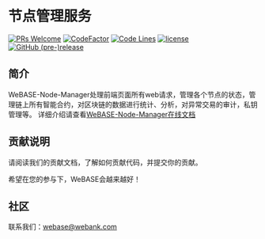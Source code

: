 # 节点管理服务
[![PRs Welcome](https://img.shields.io/badge/PRs-welcome-brightgreen.svg?style=flat-square)](https://webasedoc.readthedocs.io/zh_CN/lab/docs/WeBASE/CONTRIBUTING.html)
[![CodeFactor](https://www.codefactor.io/repository/github/webankblockchain/webase-node-manager/badge)](https://www.codefactor.io/repository/github/webankblockchain/webase-node-manager)
[![Code Lines](https://tokei.rs/b1/github/WeBankBlockchain/WeBASE-Node-Manager?category=code)](https://github.com/WeBankBlockchain/WeBASE-Node-Manager)
[![license](http://img.shields.io/badge/license-Apache%20v2-blue.svg)](http://www.apache.org/licenses/)
[![GitHub (pre-)release](https://img.shields.io/github/release/WeBankBlockchain/WeBASE-Node-Manager/all.svg)](https://github.com/WeBankBlockchain/WeBASE-Node-Manager/releases)

## 简介
WeBASE-Node-Manager处理前端页面所有web请求，管理各个节点的状态，管理链上所有智能合约，对区块链的数据进行统计、分析，对异常交易的审计，私钥管理等。 详细介绍请查看[WeBASE-Node-Manager在线文档](https://webasedoc.readthedocs.io/zh_CN/lab/docs/WeBASE-Node-Manager/index.html)

## 贡献说明
请阅读我们的贡献文档，了解如何贡献代码，并提交你的贡献。

希望在您的参与下，WeBASE会越来越好！

## 社区
联系我们：webase@webank.com
